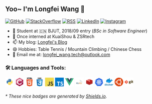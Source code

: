 ## Yoo~ I'm Longfei Wang 👋

<!--
**longxin25/longxin25** is a ✨ _special_ ✨ repository because its `README.md` (this file) appears on your GitHub profile.

Here are some ideas to get you started:

- 🔭 I’m currently working on ...
- 🌱 Junior at BJUT, BSc in Software Engineer
- 👯 Once interned at KuaiShou, ZSRtech
- 💬 An ordinary Blogger
- 📫 How to reach me: ...
- 😄 Pronouns: ...
- ⚡ Python / Golang / C++ / JavaScript
- 📫 Email me at: [longfei_wang.tech@outlook.com](mailto:longfei_wang.tech@outlook.com)
-->

[![GitHub](https://img.shields.io/static/v1?logo=github&label=GitHub&message=&nbsp;&color=495867&labelColor=495867&style=flat-square)](https://github.com/longxin25)
[![StackOverflow](https://img.shields.io/static/v1?logo=stackoverflow&logoColor=white&label=StackOverflow&message=&nbsp;&labelColor=57A773&color=57A773&style=flat-square)]()
[![RSS](https://img.shields.io/static/v1?logo=rss&label=RSS&logoColor=white&message=&nbsp;&labelColor=95B8D1&color=95B8D1&style=flat-square)]()
[![LinkedIn](https://img.shields.io/static/v1?logo=LinkedIn&label=LinkedIn&message=&nbsp;&labelColor=blue&color=blue&style=flat-square)]()
[![Instagram](https://img.shields.io/static/v1?logo=Instagram&logoColor=white&label=Instagram&message=&nbsp;&labelColor=orange&color=orange&style=flat-square)]()
<!-- [![SSPAI](https://img.shields.io/static/v1?&label=SSPAI&message=&nbsp;&labelColor=E08DAC&color=E08DAC&style=flat-square)]() -->

- 🌱 Student at 🇨🇳 BJUT, 2018/09 entry (_BSc in Software Engineer_)
- 👯 Once interned at KuaiShou & ZSRtech
- 📫 My blog: [Longfei's Blog](https://longfei-wang.com)
- 😄 Hobbies: Table Tennis / Mountain Climbing / Chinese Chess
- 💬 Email me at: [longfei_wang.tech@outlook.com](mailto:longfei_wang.tech@outlook.com)

### 🛠 Languages and Tools:

<code><img height="28" src="https://raw.githubusercontent.com/github/explore/80688e429a7d4ef2fca1e82350fe8e3517d3494d/topics/python/python.png"></code>
<code><img height="28" src="https://raw.githubusercontent.com/devicons/devicon/master/icons/cplusplus/cplusplus-original.svg"></code>
<code><img height="28" src="https://raw.githubusercontent.com/github/explore/80688e429a7d4ef2fca1e82350fe8e3517d3494d/topics/html/html.png"></code>
<code><img height="28" src="https://raw.githubusercontent.com/github/explore/5c058a388828bb5fde0bcafd4bc867b5bb3f26f3/topics/css/css.png"></code>
<code><img height="28" src="https://raw.githubusercontent.com/github/explore/80688e429a7d4ef2fca1e82350fe8e3517d3494d/topics/javascript/javascript.png"></code>
<code><img height="28" src="https://raw.githubusercontent.com/github/explore/80688e429a7d4ef2fca1e82350fe8e3517d3494d/topics/typescript/typescript.png"></code>
<code><img height="28" src="https://raw.githubusercontent.com/github/explore/80688e429a7d4ef2fca1e82350fe8e3517d3494d/topics/vue/vue.png"></code>
<code><img height="28" src="https://raw.githubusercontent.com/github/explore/80688e429a7d4ef2fca1e82350fe8e3517d3494d/topics/mysql/mysql.png"></code>
<code><img height="28" src="https://raw.githubusercontent.com/github/explore/80688e429a7d4ef2fca1e82350fe8e3517d3494d/topics/redis/redis.png"></code>
<code><img height="28" src="https://raw.githubusercontent.com/github/explore/80688e429a7d4ef2fca1e82350fe8e3517d3494d/topics/kubernetes/kubernetes.png"></code>
<code><img height="28" src="https://raw.githubusercontent.com/github/explore/80688e429a7d4ef2fca1e82350fe8e3517d3494d/topics/docker/docker.png"></code>
<code><img height="28" src="https://raw.githubusercontent.com/github/explore/80688e429a7d4ef2fca1e82350fe8e3517d3494d/topics/ubuntu/ubuntu.png"></code>
<code><img height="28" src="https://raw.githubusercontent.com/github/explore/80688e429a7d4ef2fca1e82350fe8e3517d3494d/topics/git/git.png"></code>

<h6>* These nice badges are generated by <a href="https://shields.io/">Shields.io</a>.
